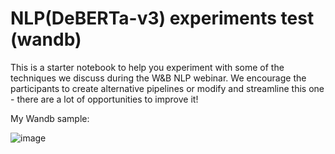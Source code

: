 # NLP(DeBERTa-v3) experiments test (wandb)


This is a starter notebook to help you experiment with some of the techniques we discuss during the W&B NLP webinar. We encourage the participants to create alternative pipelines or modify and streamline this one - there are a lot of opportunities to improve it!



My Wandb sample: 


![image](https://user-images.githubusercontent.com/95903180/193205394-0e8947f4-b5c0-4b92-90e7-7049ca7c4497.png)
